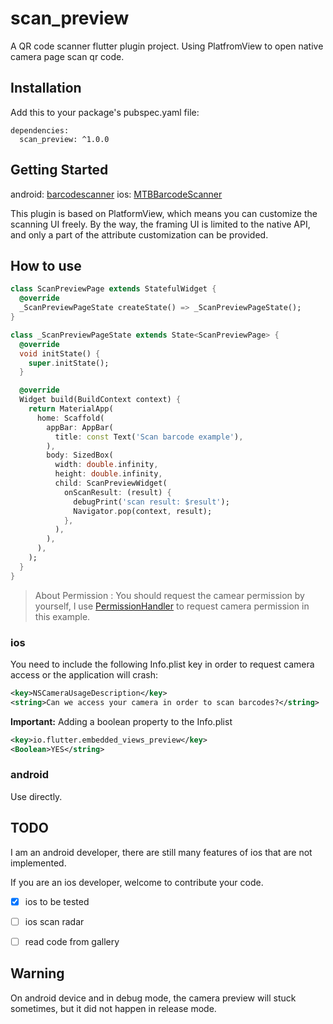 # scan_preview

A QR code scanner flutter plugin project.
Using PlatfromView to open native camera page scan qr code.

## Installation

Add this to your package's pubspec.yaml file:

```
dependencies:  
  scan_preview: ^1.0.0
```

## Getting Started

android: [barcodescanner](https://github.com/dm77/barcodescanner)
ios: [MTBBarcodeScanner](https://github.com/mikebuss/MTBBarcodeScanner)

This plugin is based on PlatformView, which means you can customize the scanning UI freely.
By the way, the framing UI is limited to the native API, and only a part of the attribute customization can be provided.

## How to use
```dart
class ScanPreviewPage extends StatefulWidget {
  @override
  _ScanPreviewPageState createState() => _ScanPreviewPageState();
}

class _ScanPreviewPageState extends State<ScanPreviewPage> {
  @override
  void initState() {
    super.initState();
  }

  @override
  Widget build(BuildContext context) {
    return MaterialApp(
      home: Scaffold(
        appBar: AppBar(
          title: const Text('Scan barcode example'),
        ),
        body: SizedBox(
          width: double.infinity,
          height: double.infinity,
          child: ScanPreviewWidget(
            onScanResult: (result) {
              debugPrint('scan result: $result');
              Navigator.pop(context, result);
            },
          ),
        ),
      ),
    );
  }
}

```

> About Permission : You should request the camear permission by yourself, I use [PermissionHandler]() to request camera permission in this example.

### ios
You need to include the following Info.plist key in order to request camera access or the application will crash:

```xml
<key>NSCameraUsageDescription</key>
<string>Can we access your camera in order to scan barcodes?</string>
```

**Important:**  Adding a boolean property to the Info.plist 

```XML
<key>io.flutter.embedded_views_preview</key>
<Boolean>YES</string>
```

### android

Use directly.

## TODO

I am an android developer, there are still many features of ios that are not implemented.

If you are an ios developer, welcome to contribute your code.

- [x] ios to be tested
- [ ] ios scan radar
- [ ] read code from gallery



## Warning

On android device and in debug mode, the camera preview will stuck sometimes,  but it did not happen in release mode.


